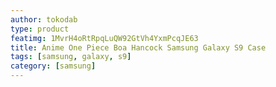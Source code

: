 ```yaml
---
author: tokodab
type: product
featimg: 1MvrH4oRtRpqLuQW92GtVh4YxmPcqJE63
title: Anime One Piece Boa Hancock Samsung Galaxy S9 Case
tags: [samsung, galaxy, s9]
category: [samsung]
---
```

